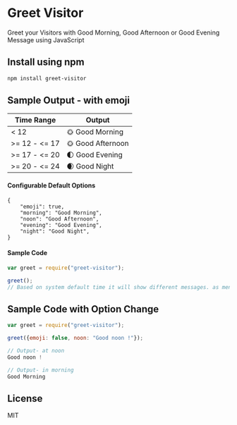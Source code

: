 # Greet Visitor

Greet your Visitors with Good Morning, Good Afternoon or Good Evening Message using JavaScript

## Install using npm

```bash
npm install greet-visitor
```

## Sample Output - with emoji

| Time Range    | Output            |
| ------------- | ----------------- |
| < 12          | 🌞 Good Morning   |
| >= 12 - <= 17 | 🌞 Good Afternoon |
| >= 17 - <= 20 | 🌓 Good Evening   |
| >= 20 - <= 24 | 🌒 Good Night     |

#### Configurable Default Options

```
{
    "emoji": true,
    "morning": "Good Morning",
    "noon": "Good Afternoon",
    "evening": "Good Evening",
    "night": "Good Night",
}
```

#### Sample Code

```javascript
var greet = require("greet-visitor");

greet();
// Based on system default time it will show different messages. as mentioned above
```

## Sample Code with Option Change

```javascript
var greet = require("greet-visitor");

greet({emoji: false, noon: "Good noon !"});

// Output- at noon
Good noon !

// Output- in morning
Good Morning
```

## License

MIT
